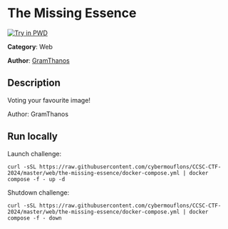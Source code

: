 # The Missing Essence

[![Try in PWD](https://raw.githubusercontent.com/play-with-docker/stacks/master/assets/images/button.png)](https://labs.play-with-docker.com/?stack=https://raw.githubusercontent.com/cybermouflons/CCSC-CTF-2024/master/web/the-missing-essence/docker-compose.yml)


**Category**: Web

**Author**: [GramThanos](https://github.com/GramThanos)

## Description

Voting your favourite image!


Author: GramThanos


## Run locally

Launch challenge:
```
curl -sSL https://raw.githubusercontent.com/cybermouflons/CCSC-CTF-2024/master/web/the-missing-essence/docker-compose.yml | docker compose -f - up -d
```

Shutdown challenge:
```
curl -sSL https://raw.githubusercontent.com/cybermouflons/CCSC-CTF-2024/master/web/the-missing-essence/docker-compose.yml | docker compose -f - down
```
